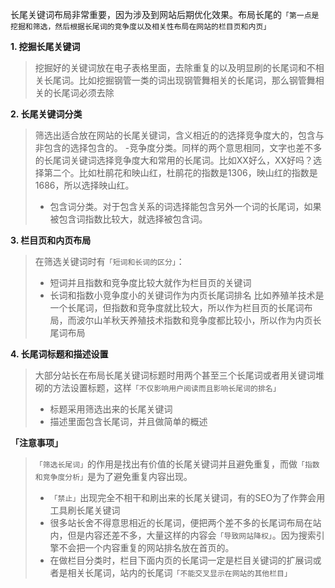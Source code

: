 长尾关键词布局非常重要，因为涉及到网站后期优化效果。布局长尾的`「第一点是挖掘和筛选，然后根据长尾词的竞争度以及相关性布局在网站的栏目页和内页」`

**1. 挖掘长尾关键词**

> 挖掘好的关键词放在电子表格里面，去除重复的以及明显刷的长尾词和不相关长尾词。比如挖掘钢管一类的词出现钢管舞相关的长尾词，那么钢管舞相关的长尾词必须去除

**2. 长尾关键词分类**

> 筛选出适合放在网站的长尾关键词，含义相近的的选择竞争度大的，包含与非包含的选择包含的。
> -竞争度分类。同样的两个意思相同，文字也差不多的长尾词关键词选择竞争度大和常用的长尾词。比如XX好么，XX好吗？选择第二个。比如杜鹃花和映山红，杜鹃花的指数是1306，映山红的指数是1686，所以选择映山红。
> - 包含词分类。对于包含关系的词选择能包含另外一个词的长尾词，如果被包含词指数比较大，就选择被包含词。

**3. 栏目页和内页布局**

> 在筛选关键词时有`「短词和长词的区分」`：
> - 短词并且指数和竞争度比较大就作为栏目页的关键词
> - 长词和指数小竞争度小的关键词作为内页长尾词排名
>  比如养殖羊技术是一个长尾词，但指数和竞争度就比较大，所以作为栏目页的长尾词布局，而波尔山羊秋天养殖技术指数和竞争度都比较小，所以作为内页长尾词布局

**4. 长尾词标题和描述设置**
    
>   大部分站长在布局长尾关键词标题时用两个甚至三个长尾词或者用关键词堆砌的方法设置标题，这样`「不仅影响用户阅读而且影响长尾词的排名」`
> - 标题采用筛选出来的长尾关键词
> - 描述里面包含长尾词，并且做简单的概述

**「注意事项」**

> `「筛选长尾词」`的作用是找出有价值的长尾关键词并且避免重复，而做`「指数和竞争度分析」`是为了避免重复内容出现。
> - `「禁止」`出现完全不相干和刷出来的长尾关键词，有的SEO为了作弊会用工具刷长尾关键词
> - 很多站长舍不得意思相近的长尾词，便把两个差不多的长尾词布局在站内，但是内容还差不多，大量这样的内容会`「导致网站降权」`。因为搜索引擎不会把一个内容重复的网站排名放在首页的。
> - 在做栏目分类时，栏目下面内页的长尾词一定是栏目关键词的扩展词或者是相关长尾词，站内的长尾词`「不能交叉显示在网站的其他栏目」`



